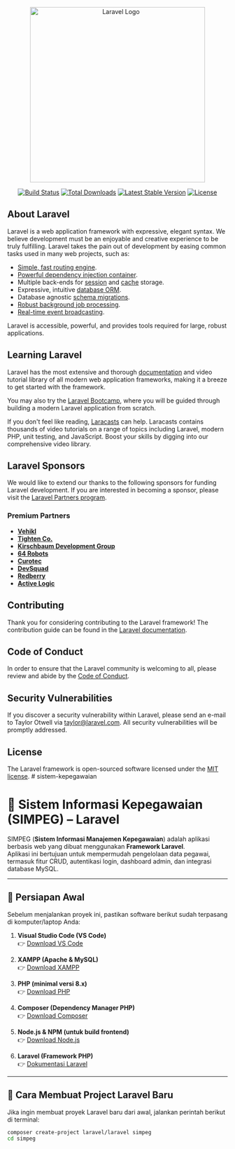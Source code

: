 <p align="center"><a href="https://laravel.com" target="_blank"><img src="https://raw.githubusercontent.com/laravel/art/master/logo-lockup/5%20SVG/2%20CMYK/1%20Full%20Color/laravel-logolockup-cmyk-red.svg" width="400" alt="Laravel Logo"></a></p>

<p align="center">
<a href="https://github.com/laravel/framework/actions"><img src="https://github.com/laravel/framework/workflows/tests/badge.svg" alt="Build Status"></a>
<a href="https://packagist.org/packages/laravel/framework"><img src="https://img.shields.io/packagist/dt/laravel/framework" alt="Total Downloads"></a>
<a href="https://packagist.org/packages/laravel/framework"><img src="https://img.shields.io/packagist/v/laravel/framework" alt="Latest Stable Version"></a>
<a href="https://packagist.org/packages/laravel/framework"><img src="https://img.shields.io/packagist/l/laravel/framework" alt="License"></a>
</p>

## About Laravel

Laravel is a web application framework with expressive, elegant syntax. We believe development must be an enjoyable and creative experience to be truly fulfilling. Laravel takes the pain out of development by easing common tasks used in many web projects, such as:

- [Simple, fast routing engine](https://laravel.com/docs/routing).
- [Powerful dependency injection container](https://laravel.com/docs/container).
- Multiple back-ends for [session](https://laravel.com/docs/session) and [cache](https://laravel.com/docs/cache) storage.
- Expressive, intuitive [database ORM](https://laravel.com/docs/eloquent).
- Database agnostic [schema migrations](https://laravel.com/docs/migrations).
- [Robust background job processing](https://laravel.com/docs/queues).
- [Real-time event broadcasting](https://laravel.com/docs/broadcasting).

Laravel is accessible, powerful, and provides tools required for large, robust applications.

## Learning Laravel

Laravel has the most extensive and thorough [documentation](https://laravel.com/docs) and video tutorial library of all modern web application frameworks, making it a breeze to get started with the framework.

You may also try the [Laravel Bootcamp](https://bootcamp.laravel.com), where you will be guided through building a modern Laravel application from scratch.

If you don't feel like reading, [Laracasts](https://laracasts.com) can help. Laracasts contains thousands of video tutorials on a range of topics including Laravel, modern PHP, unit testing, and JavaScript. Boost your skills by digging into our comprehensive video library.

## Laravel Sponsors

We would like to extend our thanks to the following sponsors for funding Laravel development. If you are interested in becoming a sponsor, please visit the [Laravel Partners program](https://partners.laravel.com).

### Premium Partners

- **[Vehikl](https://vehikl.com)**
- **[Tighten Co.](https://tighten.co)**
- **[Kirschbaum Development Group](https://kirschbaumdevelopment.com)**
- **[64 Robots](https://64robots.com)**
- **[Curotec](https://www.curotec.com/services/technologies/laravel)**
- **[DevSquad](https://devsquad.com/hire-laravel-developers)**
- **[Redberry](https://redberry.international/laravel-development)**
- **[Active Logic](https://activelogic.com)**

## Contributing

Thank you for considering contributing to the Laravel framework! The contribution guide can be found in the [Laravel documentation](https://laravel.com/docs/contributions).

## Code of Conduct

In order to ensure that the Laravel community is welcoming to all, please review and abide by the [Code of Conduct](https://laravel.com/docs/contributions#code-of-conduct).

## Security Vulnerabilities

If you discover a security vulnerability within Laravel, please send an e-mail to Taylor Otwell via [taylor@laravel.com](mailto:taylor@laravel.com). All security vulnerabilities will be promptly addressed.

## License

The Laravel framework is open-sourced software licensed under the [MIT license](https://opensource.org/licenses/MIT).
#   s i s t e m - k e p e g a w a i a n 
 


# 📌 Sistem Informasi Kepegawaian (SIMPEG) – Laravel  

SIMPEG (**Sistem Informasi Manajemen Kepegawaian**) adalah aplikasi berbasis web yang dibuat menggunakan **Framework Laravel**.  
Aplikasi ini bertujuan untuk mempermudah pengelolaan data pegawai, termasuk fitur CRUD, autentikasi login, dashboard admin, dan integrasi database MySQL.  

---

## 🚀 Persiapan Awal  

Sebelum menjalankan proyek ini, pastikan software berikut sudah terpasang di komputer/laptop Anda:  

1. **Visual Studio Code (VS Code)**  
   👉 [Download VS Code](https://code.visualstudio.com/download)  

2. **XAMPP (Apache & MySQL)**  
   👉 [Download XAMPP](https://www.apachefriends.org/download.html)  

3. **PHP (minimal versi 8.x)**  
   👉 [Download PHP](https://windows.php.net/download/)  

4. **Composer (Dependency Manager PHP)**  
   👉 [Download Composer](https://getcomposer.org/download/)  

5. **Node.js & NPM (untuk build frontend)**  
   👉 [Download Node.js](https://nodejs.org/en/download/)  

6. **Laravel (Framework PHP)**  
   👉 [Dokumentasi Laravel](https://laravel.com/docs/master/installation)  

---

## 📂 Cara Membuat Project Laravel Baru  

Jika ingin membuat proyek Laravel baru dari awal, jalankan perintah berikut di terminal:  

```bash
composer create-project laravel/laravel simpeg
cd simpeg

 
